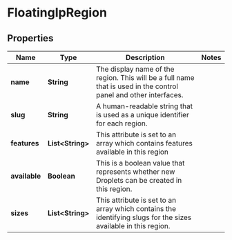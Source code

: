 

# FloatingIpRegion


## Properties

| Name | Type | Description | Notes |
|------------ | ------------- | ------------- | -------------|
|**name** | **String** | The display name of the region.  This will be a full name that is used in the control panel and other interfaces. |  |
|**slug** | **String** | A human-readable string that is used as a unique identifier for each region. |  |
|**features** | **List&lt;String&gt;** | This attribute is set to an array which contains features available in this region |  |
|**available** | **Boolean** | This is a boolean value that represents whether new Droplets can be created in this region. |  |
|**sizes** | **List&lt;String&gt;** | This attribute is set to an array which contains the identifying slugs for the sizes available in this region. |  |



